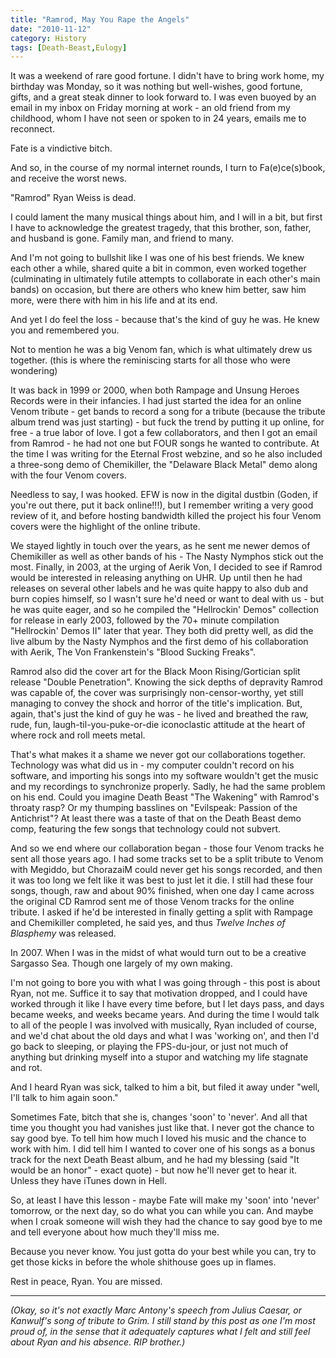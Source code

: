```yaml
---
title: "Ramrod, May You Rape the Angels"
date: "2010-11-12"
category: History
tags: [Death-Beast,Eulogy]
---
```


It was a weekend of rare good fortune. I didn't have to bring work home, my birthday was Monday, so it was nothing but well-wishes, good fortune, gifts, and a great steak dinner to look forward to. I was even buoyed by an email in my inbox on Friday morning at work - an old friend from my childhood, whom I have not seen or spoken to in 24 years, emails me to reconnect.

Fate is a vindictive bitch.

And so, in the course of my normal internet rounds, I turn to Fa(e)ce(s)book, and receive the worst news.

"Ramrod" Ryan Weiss is dead.

I could lament the many musical things about him, and I will in a bit, but first I have to acknowledge the greatest tragedy, that this brother, son, father, and husband is gone. Family man, and friend to many.

And I'm not going to bullshit like I was one of his best friends. We knew each other a while, shared quite a bit in common, even worked together (culminating in ultimately futile attempts to collaborate in each other's main bands) on occasion, but there are others who knew him better, saw him more, were there with him in his life and at its end.

And yet I do feel the loss - because that's the kind of guy he was. He knew you and remembered you.

Not to mention he was a big Venom fan, which is what ultimately drew us together. (this is where the reminiscing starts for all those who were wondering)

It was back in 1999 or 2000, when both Rampage and Unsung Heroes Records were in their infancies. I had just started the idea for an online Venom tribute - get bands to record a song for a tribute (because the tribute album trend was just starting) - but fuck the trend by putting it up online, for free - a true labor of love. I got a few collaborators, and then I got an email from Ramrod - he had not one but FOUR songs he wanted to contribute. At the time I was writing for the Eternal Frost webzine, and so he also included a three-song demo of Chemikiller, the "Delaware Black Metal" demo along with the four Venom covers.

Needless to say, I was hooked. EFW is now in the digital dustbin (Goden, if you're out there, put it back online!!!), but I remember writing a very good review of it, and before hosting bandwidth killed the project his four Venom covers were the highlight of the online tribute.

We stayed lightly in touch over the years, as he sent me newer demos of Chemikiller as well as other bands of his - The Nasty Nymphos stick out the most. Finally, in 2003, at the urging of Aerik Von, I decided to see if Ramrod would be interested in releasing anything on UHR. Up until then he had releases on several other labels and he was quite happy to also dub and burn copies himself, so I wasn't sure he'd need or want to deal with us - but he was quite eager, and so he compiled the "Hellrockin' Demos" collection for release in early 2003, followed by the 70+ minute compilation "Hellrockin' Demos II" later that year. They both did pretty well, as did the live album by the Nasty Nymphos and the first demo of his collaboration with Aerik, The Von Frankenstein's "Blood Sucking Freaks".

Ramrod also did the cover art for the Black Moon Rising/Gortician split release "Double Penetration". Knowing the sick depths of depravity Ramrod was capable of, the cover was surprisingly non-censor-worthy, yet still managing to convey the shock and horror of the title's implication. But, again, that's just the kind of guy he was - he lived and breathed the raw, rude, fun, laugh-til-you-puke-or-die iconoclastic attitude at the heart of where rock and roll meets metal.

That's what makes it a shame we never got our collaborations together. Technology was what did us in - my computer couldn't record on his software, and importing his songs into my software wouldn't get the music and my recordings to synchronize properly. Sadly, he had the same problem on his end. Could you imagine Death Beast "The Wakening" with Ramrod's throaty rasp? Or my thumping basslines on "Evilspeak: Passion of the Antichrist"? At least there was a taste of that on the Death Beast demo comp, featuring the few songs that technology could not subvert.

And so we end where our collaboration began - those four Venom tracks he sent all those years ago. I had some tracks set to be a split tribute to Venom with Megiddo, but ChorazaiM could never get his songs recorded, and then it was too long we felt like it was best to just let it die. I still had these four songs, though, raw and about 90% finished, when one day I came across the original CD Ramrod sent me of those Venom tracks for the online tribute. I asked if he'd be interested in finally getting a split with Rampage and Chemikiller completed, he said yes, and thus *Twelve Inches of Blasphemy* was released.

In 2007. When I was in the midst of what would turn out to be a creative Sargasso Sea. Though one largely of my own making.

I'm not going to bore you with what I was going through - this post is about Ryan, not me. Suffice it to say that motivation dropped, and I could have worked through it like I have every time before, but I let days pass, and days became weeks, and weeks became years. And during the time I would talk to all of the people I was involved with musically, Ryan included of course, and we'd chat about the old days and what I was 'working on', and then I'd go back to sleeping, or playing the FPS-du-jour, or just not much of anything but drinking myself into a stupor and watching my life stagnate and rot.

And I heard Ryan was sick, talked to him a bit, but filed it away under "well, I'll talk to him again soon."

Sometimes Fate, bitch that she is, changes 'soon' to 'never'. And all that time you thought you had vanishes just like that. I never got the chance to say good bye. To tell him how much I loved his music and the chance to work with him. I did tell him I wanted to cover one of his songs as a bonus track for the next Death Beast album, and he had my blessing (said "It would be an honor" - exact quote) - but now he'll never get to hear it. Unless they have iTunes down in Hell.

So, at least I have this lesson - maybe Fate will make my 'soon' into 'never' tomorrow, or the next day, so do what you can while you can. And maybe when I croak someone will wish they had the chance to say good bye to me and tell everyone about how much they'll miss me.

Because you never know. You just gotta do your best while you can, try to get those kicks in before the whole shithouse goes up in flames.

Rest in peace, Ryan. You are missed.

***

*(Okay, so it's not exactly Marc Antony's speech from Julius Caesar, or Kanwulf's song of tribute to Grim. I still stand by this post as one I'm most proud of, in the sense that it adequately captures what I felt and still feel about Ryan and his absence. RIP brother.)*
